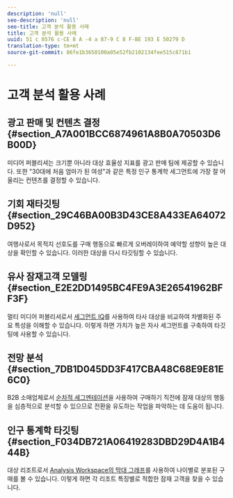 ```yaml
---
description: 'null'
seo-description: 'null'
seo-title: 고객 분석 활용 사례
title: 고객 분석 활용 사례
uuid: 51 c 0576 c-CE 8 A -4 a 87-9 C 8 F-BE 193 E 50279 D
translation-type: tm+mt
source-git-commit: 86fe1b3650100a05e52fb2102134fee515c871b1

---
```



# 고객 분석 활용 사례

## 광고 판매 및 컨텐츠 결정 {#section_A7A001BCC6874961A8B0A70503D6B00D}

미디어 퍼블리셔는 크기뿐 아니라 대상 효율성 지표를 광고 판매 팀에 제공할 수 있습니다. 또한 "30대에 처음 엄마가 된 여성"과 같은 특정 인구 통계학 세그먼트에 가장 잘 어울리는 컨텐츠를 결정할 수 있습니다.

## 기회 재타깃팅 {#section_29C46BA00B3D43CE8A433EA64072D952}

여행사로서 목적지 선호도를 구매 행동으로 빠르게 오버레이하여 예약할 성향이 높은 대상을 확인할 수 있습니다. 이러한 대상을 다시 타깃팅할 수 있습니다.

## 유사 잠재고객 모델링 {#section_E2E2DD1495BC4FE9A3E26541962BFF3F}

멀티 미디어 퍼블리셔로서 [세그먼트 IQ](https://marketing.adobe.com/resources/help/en_US/analytics/analysis-workspace/segment-comparison.html)를 사용하여 타사 대상을 비교하여 차별화된 주요 특성을 이해할 수 있습니다. 이렇게 하면 가치가 높은 자사 세그먼트를 구축하여 타깃팅에 사용할 수 있습니다.

## 전망 분석 {#section_7DB1D045DD3F417CBA48C68E9E81E6C0}

B2B 소매업체로서 [순차적 세그멘테이션](https://marketing.adobe.com/resources/help/en_US/analytics/segment/sequence-filters.html)을 사용하여 구매하기 직전에 잠재 대상의 행동을 심층적으로 분석할 수 있으므로 전환을 유도하는 작업을 파악하는 데 도움이 됩니다.

## 인구 통계학 타깃팅 {#section_F034DB721A06419283DBD29D4A1B444B}

대상 리조트로서 [Analysis Workspace의 막대 그래프](https://marketing.adobe.com/resources/help/en_US/analytics/analysis-workspace/histogram.html)를 사용하여 나이별로 분포된 구매를 볼 수 있습니다. 이렇게 하면 각 리조트 특징별로 적합한 잠재 고객을 찾을 수 있습니다.
